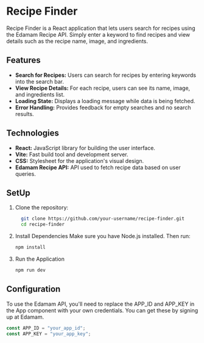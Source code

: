 # Recipe Finder

Recipe Finder is a React application that lets users search for recipes using the Edamam Recipe API. Simply enter a keyword to find recipes and view details such as the recipe name, image, and ingredients.

## Features

- **Search for Recipes:** Users can search for recipes by entering keywords into the search bar.
- **View Recipe Details:** For each recipe, users can see its name, image, and ingredients list.
- **Loading State:** Displays a loading message while data is being fetched.
- **Error Handling:** Provides feedback for empty searches and no search results.

## Technologies

- **React:** JavaScript library for building the user interface.
- **Vite:** Fast build tool and development server.
- **CSS:** Stylesheet for the application's visual design.
- **Edamam Recipe API:** API used to fetch recipe data based on user queries.

## SetUp

1. Clone the repository:
   ```bash
     git clone https://github.com/your-username/recipe-finder.git
     cd recipe-finder

2. Install Dependencies
   Make sure you have Node.js installed. Then run:
   ```bash
   npm install

3. Run the Application
    ```bash
   npm run dev

## Configuration

To use the Edamam API, you'll need to replace the APP_ID and APP_KEY in the App component with your own credentials. You can get these by signing up at Edamam.

```jsx
const APP_ID = "your_app_id";
const APP_KEY = "your_app_key";


